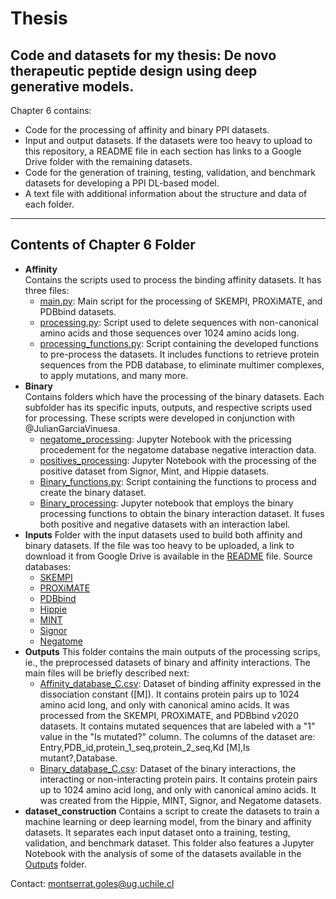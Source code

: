 # Thesis
Code and datasets for my thesis: De novo therapeutic peptide design using deep generative models.
---

Chapter 6 contains:
* Code for the processing of affinity and binary PPI datasets.
* Input and output datasets. If the datasets were too heavy to upload to this repository, a README file in each section has links to a Google Drive folder with the remaining datasets.
* Code for the generation of training, testing, validation, and benchmark datasets for developing a PPI DL-based model.
* A text file with additional information about the structure and data of each folder. 

---
## Contents of Chapter 6 Folder


* **Affinity**  
    Contains the scripts used to process the binding affinity datasets. It has three files:
    * [main.py](./Chapter_6/Affinity/main.py): Main script for the processing of SKEMPI, PROXiMATE, and PDBbind datasets.
    * [processing.py](./Chapter_6/Affinity/processing.py): Script used to delete sequences with non-canonical amino acids and those sequences over 1024 amino acids long. 
    * [processing_functions.py](./Chapter_6/Affinity/processing_functions.py): Script containing the developed functions to pre-process the datasets. It includes functions to retrieve protein sequences from the PDB database, to eliminate multimer complexes, to apply mutations, and many more. 
* **Binary**   
    Contains folders which have the processing of the binary datasets. Each subfolder has its specific inputs, outputs, and respective scripts used for processing. These scripts were developed in conjunction with @JulianGarciaVinuesa.
    * [negatome_processing](./Chapter_6/Binary/Binary/Binary_Negatives/negatome_processing.ipynb): Jupyter Notebook with the pricessing procedement for the negatome database negative interaction data.
    * [positives_processing](./Chapter_6/Binary/Binary/Binary_Positives/Positives_Processing.ipynb): Jupyter Notebook with the processing of the positive dataset from Signor, Mint, and Hippie datasets. 
    * [Binary_functions.py](Chapter_6/Binary/Binary/Binary_processing/Binary_functions.py): Script containing the functions to process and create the binary dataset.
    * [Binary_processing](Chapter_6/Binary/Binary/Binary_processing/Binary_processing.ipynb): Jupyter notebook that employs the binary processing functions to obtain the binary interaction dataset. It fuses both positive and negative datasets with an interaction label.
* **Inputs**
    Folder with the input datasets used to build both affinity and binary datasets. If the file was too heavy to be uploaded, a link to download it from Google Drive is available in the [README](./Chapter_6/Inputs/README.txt) file. Source databases:
    * [SKEMPI](https://life.bsc.es/pid/skempi2/database/index)
    * [PROXiMATE](https://www.iitm.ac.in/bioinfo/PROXiMATE/index.html)
    * [PDBbind](http://www.pdbbind.org.cn)
    * [Hippie](https://cbdm-01.zdv.uni-mainz.de/~mschaefer/hippie/download.php)
    * [MINT](https://mint.bio.uniroma2.it)
    * [Signor](https://signor.uniroma2.it)
    * [Negatome](https://mips.helmholtz-muenchen.de/proj/ppi/negatome/)
* **Outputs**
    This folder contains the main outputs of the processing scrips, ie., the preprocessed datasets of binary and affinity interactions. The main files will be briefly described next:
    * [Affinity_database_C.csv](./Chapter_6/Outputs/Affinity_database_C.csv): Dataset of binding affinity expressed in the dissociation constant ([M]). It contains protein pairs up to 1024 amino acid long, and only with canonical amino acids. It was processed from the SKEMPI, PROXiMATE, and PDBbind v2020 datasets. It contains mutated sequences that are labeled with a "1" value in the "Is mutated?" column. The columns of the dataset are: Entry,PDB_id,protein_1_seq,protein_2_seq,Kd [M],Is mutant?,Database. 
    * [Binary_database_C.csv](https://drive.google.com/file/d/1Dwe5p1f6wILITPlF3Qe5KhrTcn-l2TD_/view?usp=drive_link): Dataset of the binary interactions, the interacting or non-interacting protein pairs. It contains protein pairs up to 1024 amino acid long, and only with canonical amino acids. It was created from the Hippie, MINT, Signor, and Negatome datasets. 
* **dataset_construction**
    Contains a script to create the datasets to train a machine learning or deep learning model, from the binary and affinity datasets. It separates each input dataset onto a training, testing, validation, and benchmark dataset. This folder also features a Jupyter Notebook with the analysis of some of the datasets available in the [Outputs](./Chapter_6/Outputs/) folder.

Contact: montserrat.goles@ug.uchile.cl